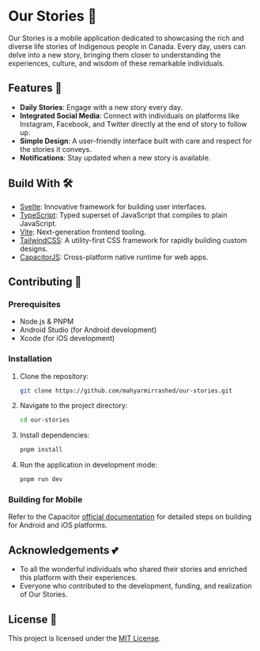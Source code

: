 # Our Stories 🍁

Our Stories is a mobile application dedicated to showcasing the rich and diverse life stories of Indigenous people in Canada. Every day, users can delve into a new story, bringing them closer to understanding the experiences, culture, and wisdom of these remarkable individuals.

## Features 🌟

- **Daily Stories**: Engage with a new story every day.
- **Integrated Social Media**: Connect with individuals on platforms like Instagram, Facebook, and Twitter directly at the end of story to follow up.
- **Simple Design**: A user-friendly interface built with care and respect for the stories it conveys.
- **Notifications**: Stay updated when a new story is available.

## Build With 🛠️

- [Svelte](https://svelte.dev): Innovative framework for building user interfaces.
- [TypeScript](https://www.typescriptlang.org): Typed superset of JavaScript that compiles to plain JavaScript.
- [Vite](https://vitejs.dev): Next-generation frontend tooling.
- [TailwindCSS](https://tailwindcss.com): A utility-first CSS framework for rapidly building custom designs.
- [CapacitorJS](https://capacitorjs.com): Cross-platform native runtime for web apps.

## Contributing 🤝

### Prerequisites

- Node.js & PNPM
- Android Studio (for Android development)
- Xcode (for iOS development)

### Installation

1. Clone the repository:
   ```bash
   git clone https://github.com/mahyarmirrashed/our-stories.git
   ```
2. Navigate to the project directory:
   ```bash
   cd our-stories
   ```
3. Install dependencies:
   ```bash
   pnpm install
   ```
4. Run the application in development mode:
   ```bash
   pnpm run dev
   ```

### Building for Mobile

Refer to the Capacitor [official documentation](https://capacitorjs.com/docs) for detailed steps on building for Android and iOS platforms.

## Acknowledgements 💕

- To all the wonderful individuals who shared their stories and enriched this platform with their experiences.
- Everyone who contributed to the development, funding, and realization of Our Stories.

## License 📜

This project is licensed under the [MIT License](./LICENSE).
